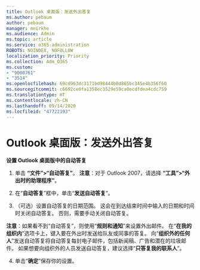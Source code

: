 ```yaml
---
title: Outlook 桌面版：发送外出答复
ms.author: pebaum
author: pebaum
manager: mnirkhe
ms.audience: Admin
ms.topic: article
ms.service: o365-administration
ROBOTS: NOINDEX, NOFOLLOW
localization_priority: Priority
ms.collection: Adm_O365
ms.custom:
- "9000761"
- "3514"
ms.openlocfilehash: 69cd963dc3171bd98444b0d865bc345e4b356f60
ms.sourcegitcommit: c6692ce0fa1358ec3529e59ca0ecdfdea4cdc759
ms.translationtype: HT
ms.contentlocale: zh-CN
ms.lasthandoff: 09/14/2020
ms.locfileid: "47722193"
---
```

# <a name="outlook-desktop-send-out-of-office-replies"></a>Outlook 桌面版：发送外出答复

**设置 Outlook 桌面版中的自动答复**

1. 单击 **“文件”>“自动答复”**。 **注意**：对于 Outlook 2007，请选择 **“工具”>“外出时的助理程序”**。

2. 在“**自动答复**”框中，单击“**发送自动答复**”。

3. （可选）设置自动答复的日期范围。 这会在到达结束时间中输入的日期和时间时关闭自动答复。 否则，需要手动关闭自动答复。

**注意**：如果看不到“自动答复”，则使用“**规则和通知**”来设置外出邮件。 在“**在我的组织内**”选项卡上，键入要在外出时发送给队友或同事的答复。 向“**组织外的任何人**”发送自动答复将自动答复每封电子邮件，包括新闻稿、广告和潜在的垃圾邮件。 如果想要向组织外的人员发送自动答复，建议选择“**只答复我的联系人**”。

4. 单击“**确定**”保存你的设置。
